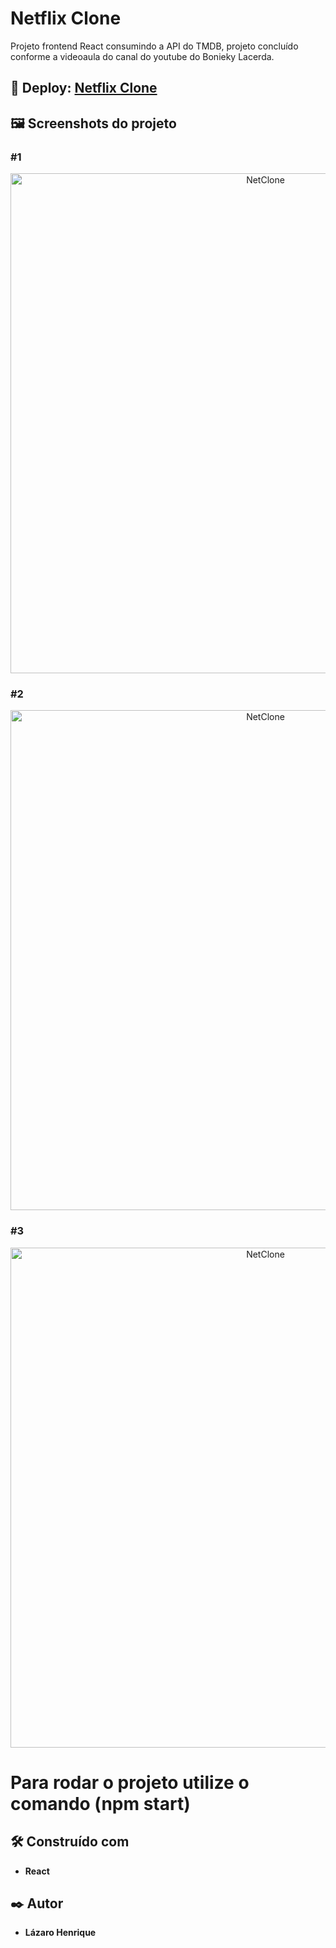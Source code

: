# Netflix Clone

Projeto frontend React consumindo a API do TMDB, projeto concluído conforme a videoaula do canal do youtube do Bonieky Lacerda.

## 👀 Deploy: <a href="https://netflix-clone-react-red-three.vercel.app">Netflix Clone</a> 

## 🖼 Screenshots do projeto

### #1
<p align="center">
  <img align="center" src="https://user-images.githubusercontent.com/78514404/235306662-423dac00-6cf8-425f-aea4-f9c56b7cb67c.PNG" alt="NetClone" width="800"/>
</p>

### #2
<p align="center">
  <img align="center" src="https://user-images.githubusercontent.com/78514404/235306663-cec5f1cb-355e-446c-8322-8675967e2923.PNG" alt="NetClone" width="800"/>
</p>

### #3
<p align="center">
  <img align="center" src="https://user-images.githubusercontent.com/78514404/235306659-414d4d68-3684-44d4-ab7b-25b645d8cf0a.PNG" alt="NetClone" width="800"/>
</p>

# Para rodar o projeto utilize o comando (**npm start**) 

## 🛠️ Construído com

* **React**

## ✒️ Autor

* **Lázaro Henrique**  
